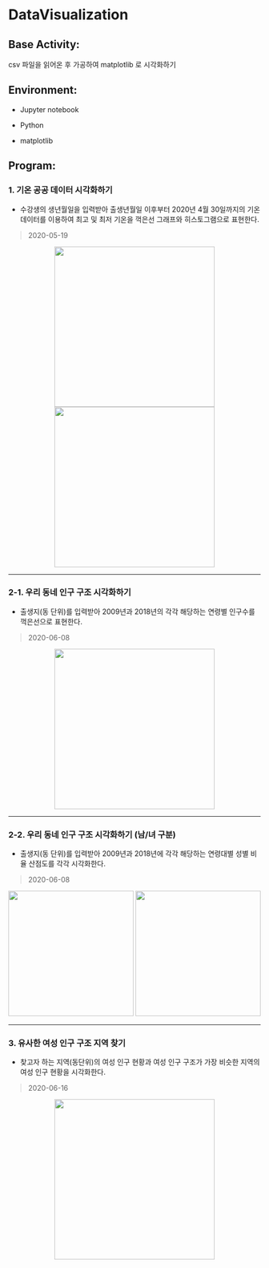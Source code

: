 # DataVisualization
## Base Activity:

  csv 파일을 읽어온 후 가공하여 matplotlib 로 시각화하기

## Environment:

  * Jupyter notebook
  
  * Python
  
  * matplotlib
  
## Program:

### 1. 기온 공공 데이터 시각화하기
* 수강생의 생년월일을 입력받아 출생년월일 이후부터 2020년 4월 30일까지의 기온 데이터를 이용하여 최고 및 최저 기온을 꺽은선 그래프와 히스토그램으로 표현한다.
> 2020-05-19 
  <p align="center"> 
  <img height=320 src=https://user-images.githubusercontent.com/44978839/83976313-450b8d80-a934-11ea-9d57-4fbfe9aefffc.png> <img height=320 src=https://user-images.githubusercontent.com/44978839/83976319-4a68d800-a934-11ea-9423-e9c566b51452.png>
  </p>
  
---

### 2-1. 우리 동네 인구 구조 시각화하기
* 출생지(동 단위)를 입력받아 2009년과 2018년의 각각 해당하는 연령별 인구수를 꺽은선으로 표현한다.
> 2020-06-08 
  <p align="center"> 
  <img height=320 src=https://user-images.githubusercontent.com/44978839/84731311-70951480-afd3-11ea-938e-c6bae037e350.png> 
  </p>
  
---

### 2-2. 우리 동네 인구 구조 시각화하기 (남/녀 구분)
* 출생지(동 단위)를 입력받아 2009년과 2018년에 각각 해당하는 연령대별 성별 비율 산점도를 각각 시각화한다.
> 2020-06-08 
  <p align="center"> 
  <img height=250 src=https://user-images.githubusercontent.com/44978839/83976238-c7e01880-a933-11ea-92b9-f9ce331cb61a.png> <img height=250 src=https://user-images.githubusercontent.com/44978839/83976240-cadb0900-a933-11ea-9c8a-c1319866ec80.png>
  </p>
  
---

### 3. 유사한 여성 인구 구조 지역 찾기
* 찾고자 하는 지역(동단위)의 여성 인구 현황과 여성 인구 구조가 가장 비슷한 지역의 여성 인구 현황을 시각화한다.
> 2020-06-16 
  <p align="center"> 
  <img height=320 src=https://user-images.githubusercontent.com/44978839/84731455-db465000-afd3-11ea-88ea-c45bd5aeb4b1.png>
  </p>
